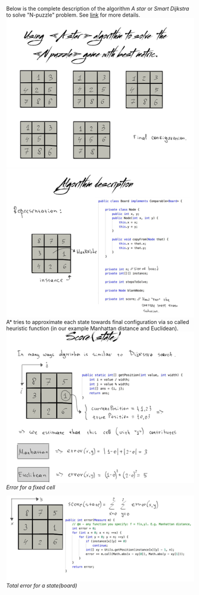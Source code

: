 Below is the complete description of the algorithm _A star_ or _Smart Dijkstra_ to solve
"N-puzzle" problem. See [link](https://en.wikipedia.org/wiki/15_puzzle) for more details.
![Introduction](./images/Introduction.png)
![BoardStructure](./images/BoardStructure.png)
A* tries to approximate each state towards final configuration via so called heuristic function (in our example Manhattan distance and Euclidean).
![StateBeginning](./images/Score_p_1.png)
*Error for a fixed cell*

![TotalError](./images/TotalError.png)
*Total error for a state(board)*